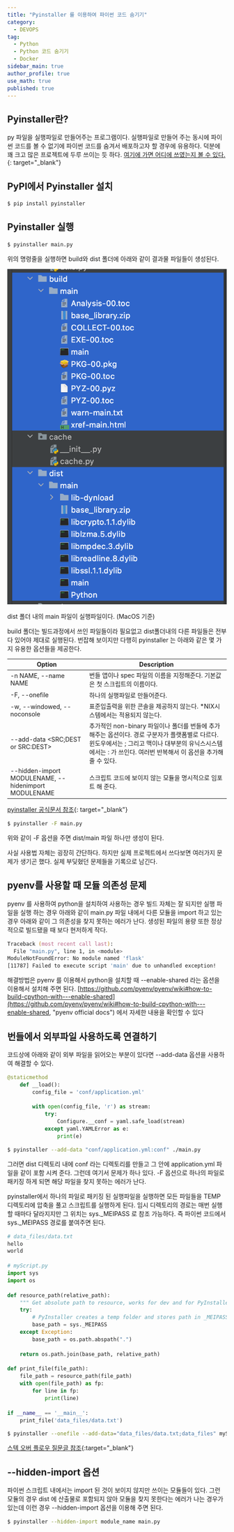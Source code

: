 ```yaml
---
title: "Pyinstaller 를 이용하여 파이썬 코드 숨기기"
category:
  - DEVOPS
tag:
  - Python
  - Python 코드 숨기기
  - Docker
sidebar_main: true
author_profile: true
use_math: true
published: true
---
```


## Pyinstaller란?


py 파일을 실행파일로 만들어주는 프로그램이다.  실행파일로 만들어 주는 동시에 파이썬 코드를 볼 수 없기에 파이썬 코드를 숨겨서 배포하고자 할 경우에 유용하다.  덕분에 꽤 크고 많은 프로젝트에 두루 쓰이는 듯 하다.  [여기에 가면 어디에 쓰였는지 볼 수 있다.](https://github.com/pyinstaller/pyinstaller/wiki/Projects-Using-PyInstaller){: target="_blank"}


## PyPI에서 Pyinstaller 설치

```zsh
$ pip install pyinstaller
```

## Pyinstaller 실행

```zsh
$ pyinstaller main.py
```

위의 명령줄을 실행하면 build와 dist 폴더에 아래와 같이 결과물 파일들이 생성된다. 

![pyinstaller_bundle_sample](/images/pyinstaller_bundle_sample.png)

dist 폴더 내의 main 파일이 실행파일이다. (MacOS 기준)

build 폴더는 빌드과정에서 쓰인 파일들이라 필요없고 dist폴더내의 다른 파일들은 전부 다 있어야 제대로 실행된다. 번잡해 보이지만 다행히 pyinstaller 는 아래와 같은 몇 가지 유용한 옵션들을 제공한다.

| Option | Description |
| --- | --- |
| -n NAME, --name NAME | 번들 앱이나 spec 파일의 이름을 지정해준다. 기본값은 첫 스크립트의 이름이다. |
| -F, --onefile | 하나의 실행파일로 만들어준다. |
| -w, --windowed, --noconsole | 표준입출력을 위한 콘솔을 제공하지 않는다. *NIX시스템에서는 적용되지 않는다. |
| --add-data <SRC;DEST or SRC:DEST> | 추가적인 non-binary 파일이나 폴더를 번들에 추가해주는 옵션이다. 경로 구분자가 플랫폼별로 다르다. 윈도우에서는 ; 그리고 맥이나 대부분의 유닉스시스템에서는 : 가 쓰인다. 여러번 반복해서 이 옵션을 추가해 줄 수 있다. |
| --hidden-import MODULENAME, --hidenimport MODULENAME | 스크립트 코드에 보이지 않는 모듈을 명시적으로 임포트 해 준다. |

[pyinstaller 공식문서 참조](https://pyinstaller.readthedocs.io/en/latest/){: target="_blank"}

```zsh
$ pyinstaller -F main.py
```

위와 같이 -F 옵션을 주면 dist/main 파일 하나만 생성이 된다.
 
사실 사용법 자체는 굉장히 간단하다. 하지만 실제 프로젝트에서 쓰다보면 여러가지 문제가 생기곤 했다. 실제 부딪혔던 문제들을 기록으로 남긴다.

## pyenv를 사용할 때 모듈 의존성 문제

pyenv 를 사용하여 python을 설치하여 사용하는 경우 빌드 자체는 잘 되지만 실행 파일을 실행 하는 경우 아래와 같이 main.py 파일 내에서 다른 모듈을 import 하고 있는 경우 아래와 같이 그 의존성을 찾지 못하는 에러가 난다. 생성된 파일의 용량 또한 정상적으로 빌드됐을 때 보다 현저하게 작다.

```zsh
Traceback (most recent call last):
  File "main.py", line 1, in <module>
ModuleNotFoundError: No module named 'flask'
[11787] Failed to execute script 'main' due to unhandled exception!
```
해결방법은 pyenv 를 이용해서 python을 설치할 때 --enable-shared 라는 옵션을 이용해서 설치해 주면 된다. [https://github.com/pyenv/pyenv/wiki#how-to-build-cpython-with---enable-shared](https://github.com/pyenv/pyenv/wiki#how-to-build-cpython-with---enable-shared, "pyenv official docs") 에서 자세한 내용을 확인할 수 있다

## 번들에서 외부파일 사용하도록 연결하기

코드상에 아래와 같이 외부 파일을 읽어오는 부분이 있다면 --add-data 옵션을 사용하여 해결할 수 있다.

``` python
@staticmethod
    def __load():
        config_file = 'conf/application.yml'

        with open(config_file, 'r') as stream:
            try:
                Configure.__conf = yaml.safe_load(stream)
            except yaml.YAMLError as e:
                print(e)
```
```zsh
$ pyinstaller --add-data "conf/application.yml:conf" ./main.py
```
그러면 dist 디렉토리 내에 conf 라는 디렉토리를 만들고 그 안에 application.yml 파일을 같이 포함 시켜 준다. 그런데 여기서 문제가 하나 있다. -F 옵션으로 하나의 파일로 패키징 하게 되면 해당 파일을 찾지 못하는 에러가 난다.

pyinstaller에서 하나의 파일로 패키징 된 실행파일을 실행하면 모든 파일들을 TEMP 디렉토리에 압축을 풀고 스크립트를 실행하게 된다. 임시 디렉토리의 경로는 매번 실행할 때마다 달라지지만 그 위치는 sys._MEIPASS 로 참조 가능하다. 즉 파이썬 코드에서 sys._MEIPASS 경로를 붙여주면 된다. 

```python
# data_files/data.txt
hello
world

# myScript.py
import sys
import os

def resource_path(relative_path):
    """ Get absolute path to resource, works for dev and for PyInstaller """
    try:
        # PyInstaller creates a temp folder and stores path in _MEIPASS
        base_path = sys._MEIPASS
    except Exception:
        base_path = os.path.abspath(".")

    return os.path.join(base_path, relative_path)

def print_file(file_path):
    file_path = resource_path(file_path)
    with open(file_path) as fp:
        for line in fp:
            print(line)

if __name__ == '__main__':
    print_file('data_files/data.txt')
```
```zsh
$ pyinstaller --onefile --add-data="data_files/data.txt;data_files" myScript.py
```
[스텍 오버 플로우 질문글 참조](https://stackoverflow.com/questions/51060894/adding-a-data-file-in-pyinstaller-using-the-onefile-option?answertab=votes#tab-top){:target="_blank"}

## --hidden-import 옵션

파이썬 스크립트 내에서는 import 된 것이 보이지 않지만 쓰이는 모듈들이 있다. 그런 모듈의 경우 dist 에 산출물로 포함되지 않아 모듈을 찾지 못한다는 에러가 나는 경우가 있는데 이런 경우 --hidden-import 옵션을 이용해 주면 된다.

```zsh
$ pyinstaller --hidden-import module_name main.py
```
